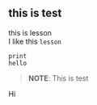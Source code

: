 ## this is test

this is lesson<br>
I like this ``lesson``

```
print
hello
```


> __NOTE__:
> This is test
>
Hi
